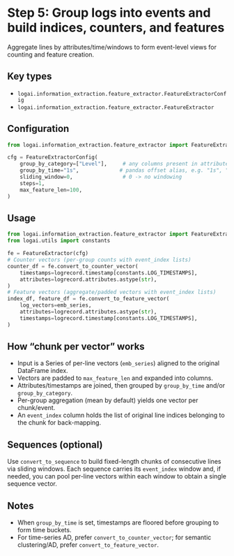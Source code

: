 # Step 5: Group logs into events and build indices, counters, and features

Aggregate lines by attributes/time/windows to form event-level views for counting and feature creation.

## Key types
- `logai.information_extraction.feature_extractor.FeatureExtractorConfig`
- `logai.information_extraction.feature_extractor.FeatureExtractor`

## Configuration
```python
from logai.information_extraction.feature_extractor import FeatureExtractorConfig

cfg = FeatureExtractorConfig(
    group_by_category=["Level"],     # any columns present in attributes/body
    group_by_time="1s",             # pandas offset alias, e.g. "1s", "1min"
    sliding_window=0,                # 0 -> no windowing
    steps=1,
    max_feature_len=100,
)
```

## Usage
```python
from logai.information_extraction.feature_extractor import FeatureExtractor
from logai.utils import constants

fe = FeatureExtractor(cfg)
# Counter vectors (per-group counts with event_index lists)
counter_df = fe.convert_to_counter_vector(
    timestamps=logrecord.timestamp[constants.LOG_TIMESTAMPS],
    attributes=logrecord.attributes.astype(str),
)
# Feature vectors (aggregate/padded vectors with event_index lists)
index_df, feature_df = fe.convert_to_feature_vector(
    log_vectors=emb_series,
    attributes=logrecord.attributes.astype(str),
    timestamps=logrecord.timestamp[constants.LOG_TIMESTAMPS],
)
```

## How “chunk per vector” works
- Input is a Series of per-line vectors (`emb_series`) aligned to the original DataFrame index.
- Vectors are padded to `max_feature_len` and expanded into columns.
- Attributes/timestamps are joined, then grouped by `group_by_time` and/or `group_by_category`.
- Per-group aggregation (mean by default) yields one vector per chunk/event.
- An `event_index` column holds the list of original line indices belonging to the chunk for back-mapping.

## Sequences (optional)
Use `convert_to_sequence` to build fixed-length chunks of consecutive lines via sliding windows. Each sequence carries its `event_index` window and, if needed, you can pool per-line vectors within each window to obtain a single sequence vector.

## Notes
- When `group_by_time` is set, timestamps are floored before grouping to form time buckets.
- For time-series AD, prefer `convert_to_counter_vector`; for semantic clustering/AD, prefer `convert_to_feature_vector`.
